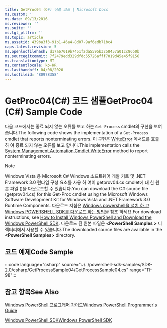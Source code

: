 ```yaml
---
title: GetProc04 (C#) 샘플 코드 | Microsoft Docs
ms.custom: ''
ms.date: 09/13/2016
ms.reviewer: ''
ms.suite: ''
ms.tgt_pltfrm: ''
ms.topic: article
ms.assetid: 439ba3f3-91b1-46a4-8d07-9af6edb71bc4
caps.latest.revision: 5
ms.openlocfilehash: d17a67019b7451f2da5595b3258457a01cc86b0b
ms.sourcegitcommit: 7f2479edd329dfdc55726afff7019d45e45f9156
ms.translationtype: MT
ms.contentlocale: ko-KR
ms.lasthandoff: 04/08/2020
ms.locfileid: "80978358"
---
```

# <a name="getproc04-c-sample-code"></a><span data-ttu-id="9a133-102">GetProc04(C#) 코드 샘플</span><span class="sxs-lookup"><span data-stu-id="9a133-102">GetProc04 (C#) Sample Code</span></span>

<span data-ttu-id="9a133-103">다음 코드에서는 종료 되지 않는 오류를 보고 하는 `Get-Process` cmdlet의 구현을 보여 줍니다.</span><span class="sxs-lookup"><span data-stu-id="9a133-103">The following code shows the implementation of a `Get-Process` cmdlet that reports nonterminating errors.</span></span> <span data-ttu-id="9a133-104">이 구현은 [WriteError](/dotnet/api/System.Management.Automation.Cmdlet.WriteError) 메서드를 호출 하 여 종료 되지 않는 오류를 보고 합니다.</span><span class="sxs-lookup"><span data-stu-id="9a133-104">This implementation calls the [System.Management.Automation.Cmdlet.WriteError](/dotnet/api/System.Management.Automation.Cmdlet.WriteError) method to report nonterminating errors.</span></span>

> [!NOTE]
> <span data-ttu-id="9a133-105">Windows Vista 용 Microsoft C# Windows 소프트웨어 개발 키트 및 .NET Framework 3.0 런타임 구성 요소를 사용 하 여이 getprov04.cs cmdlet에 대 한 원본 파일 ()을 다운로드할 수 있습니다.</span><span class="sxs-lookup"><span data-stu-id="9a133-105">You can download the C# source file (getprov04.cs) for this Get-Proc cmdlet using the Microsoft Windows Software Development Kit for Windows Vista and .NET Framework 3.0 Runtime Components.</span></span> <span data-ttu-id="9a133-106">다운로드 지침은 [Windows powershell을 설치 하 고 Windows POWERSHELL SDK를 다운로드 하는 방법](/powershell/scripting/developer/installing-the-windows-powershell-sdk)을 참조 하세요.</span><span class="sxs-lookup"><span data-stu-id="9a133-106">For download instructions, see [How to Install Windows PowerShell and Download the Windows PowerShell SDK](/powershell/scripting/developer/installing-the-windows-powershell-sdk).</span></span>
> <span data-ttu-id="9a133-107">다운로드 된 원본 파일은 **\<PowerShell Samples >** 디렉터리에서 사용할 수 있습니다.</span><span class="sxs-lookup"><span data-stu-id="9a133-107">The downloaded source files are available in the **\<PowerShell Samples>** directory.</span></span>

## <a name="code-sample"></a><span data-ttu-id="9a133-108">코드 예제</span><span class="sxs-lookup"><span data-stu-id="9a133-108">Code Sample</span></span>

:::code language="csharp" source="~/../powershell-sdk-samples/SDK-2.0/csharp/GetProcessSample04/GetProcessSample04.cs" range="11-98":::

## <a name="see-also"></a><span data-ttu-id="9a133-109">참고 항목</span><span class="sxs-lookup"><span data-stu-id="9a133-109">See Also</span></span>

[<span data-ttu-id="9a133-110">Windows PowerShell 프로그래머 가이드</span><span class="sxs-lookup"><span data-stu-id="9a133-110">Windows PowerShell Programmer's Guide</span></span>](./windows-powershell-programmer-s-guide.md)

[<span data-ttu-id="9a133-111">Windows PowerShell SDK</span><span class="sxs-lookup"><span data-stu-id="9a133-111">Windows PowerShell SDK</span></span>](../windows-powershell-reference.md)
